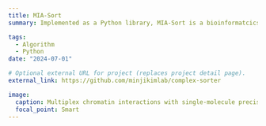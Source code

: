 ```yaml
---
title: MIA-Sort
summary: Implemented as a Python library, MIA-Sort is a bioinformatcics software tool for efficiently extracting and sorting chromatin complexes for a given region. Applying MIA-Sort to large Hi-C, ChIA-PET, SPRITE, ChIA-Drop, and Pore-C datasets allows researchers to quantify the strengths of chromatin loops, stripes, and jets that are key to understanding loop extrusion. On multi-way datasets, MIA-Sort can identify chromatin hubs by quickly extracting chromatin contacts involving any number of genomic loci specified by researchers.

tags:
  - Algorithm
  - Python
date: "2024-07-01"

# Optional external URL for project (replaces project detail page).
external_link: https://github.com/minjikimlab/complex-sorter

image:
  caption: Multiplex chromatin interactions with single-molecule precision | Nature
  focal_point: Smart
---
```

